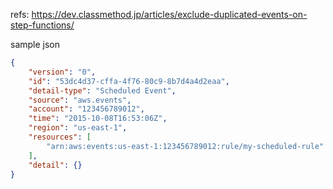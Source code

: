 refs: https://dev.classmethod.jp/articles/exclude-duplicated-events-on-step-functions/

sample json

```json
{
    "version": "0",
    "id": "53dc4d37-cffa-4f76-80c9-8b7d4a4d2eaa",
    "detail-type": "Scheduled Event",
    "source": "aws.events",
    "account": "123456789012",
    "time": "2015-10-08T16:53:06Z",
    "region": "us-east-1",
    "resources": [
        "arn:aws:events:us-east-1:123456789012:rule/my-scheduled-rule"
    ],
    "detail": {}
}
```
